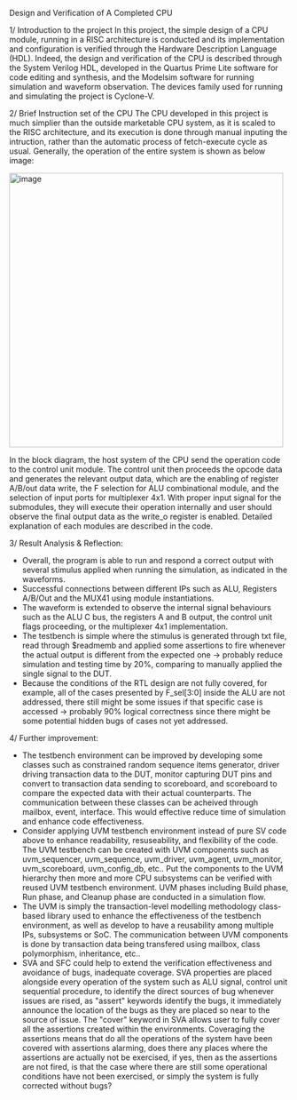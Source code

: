 Design and Verification of A Completed CPU

1/ Introduction to the project
In this project, the simple design of a CPU module, running in a RISC architecture is conducted and its implementation and configuration is verified through the Hardware Description Language (HDL). Indeed, the design and verification of the CPU is described through the System Verilog HDL, developed in the Quartus Prime Lite software for code editing and synthesis, and the Modelsim software for running simulation and waveform observation. The devices family used for running and simulating the project is Cyclone-V.

2/ Brief Instruction set of the CPU
The CPU developed in this project is much simplier than the outside marketable CPU system, as it is scaled to the RISC architecture, and its execution is done through manual inputing the intruction, rather than the automatic process of fetch-execute cycle as usual. Generally, the operation of the entire system is shown as below image:

<img width="494" alt="image" src="https://github.com/user-attachments/assets/e876489f-b44c-4aa7-92b1-9bff7ad90b83">

In the block diagram, the host system of the CPU send the operation code to the control unit module. The control unit then proceeds the opcode data and generates the relevant output data, which are the enabling of register A/B/out data write, the F selection for ALU combinational module, and the selection of input ports for multiplexer 4x1. With proper input signal for the submodules, they will execute their operation internally and user should observe the final output data as the write_o register is enabled. Detailed explanation of each modules are described in the code. 

3/ Result Analysis & Reflection:
- Overall, the program is able to run and respond a correct output with several stimulus applied when running the simulation, as indicated in the waveforms.
- Successful connections between different IPs such as ALU, Registers A/B/Out and the MUX41 using module instantiations.
- The waveform is extended to observe the internal signal behaviours such as the ALU C bus, the registers A and B output, the control unit flags proceeding, or the multiplexer 4x1 implementation.
- The testbench is simple where the stimulus is generated through txt file, read through $readmemb and applied some assertions to fire whenever the actual output is different from the expected one -> probably reduce simulation and testing time by 20%, comparing to manually applied the single signal to the DUT. 
- Because the conditions of the RTL design are not fully covered, for example, all of the cases presented by F_sel[3:0] inside the ALU are not addressed, there still might be some issues if that specific case is accessed -> probably 90% logical correctness since there might be some potential hidden bugs of cases not yet addressed.

4/ Further improvement:
- The testbench environment can be improved by developing some classes such as constrained random sequence items generator, driver driving transaction data to the DUT, monitor capturing DUT pins and convert to transaction data sending to scoreboard, and scoreboard to compare the expected data with their actual counterparts. The communication between these classes can be acheived through mailbox, event, interface. This would effective reduce time of simulation and enhance code effectiveness.
- Consider applying UVM testbench environment instead of pure SV code above to enhance readability, resuseability, and flexibility of the code. The UVM testbench can be created with UVM components such as uvm_sequencer, uvm_sequence, uvm_driver, uvm_agent, uvm_monitor, uvm_scoreboard, uvm_config_db, etc.. Put the components to the UVM hierarchy then more and more CPU subsystems can be verified with reused UVM testbench environment. UVM phases including Build phase, Run phase, and Cleanup phase are conducted in a simulation flow.
- The UVM is simply the transaction-level modelling methodology class-based library used to enhance the effectiveness of the testbench environment, as well as develop to have a reusability among multiple IPs, subsystems or SoC. The communication between UVM components is done by transaction data being transfered using mailbox, class polymorphism, inheritance, etc..
- SVA and SFC could help to extend the verification effectiveness and avoidance of bugs, inadequate coverage. SVA properties are placed alongside every operation of the system such as ALU signal, control unit sequential procedure, to identify the direct sources of bug whenever issues are rised, as "assert" keywords identify the bugs, it immediately announce the location of the bugs as they are placed so near to the source of issue. The "cover" keyword in SVA allows user to fully cover all the assertions created within the environments. Coveraging the assertions means that do all the operations of the system have been covered with assertions alarming, does there any places where the assertions are actually not be exercised, if yes, then as the assertions are not fired, is that the case where there are still some operational conditions have not been exercised, or simply the system is fully corrected without bugs?


